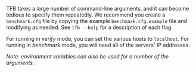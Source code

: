 TFB takes a large number of command-line arguments, and it can become tedious to 
specify them repeatedly. We recommend you create a `benchmark.cfg` file by 
copying the example `benchmark.cfg.example` file and modifying as needed. 
See `tfb --help` for a description of each flag. 

For running in *verify* mode, you can set the various hosts to `localhost`. 
For running in *benchmark* mode, you will need all of the servers' IP addresses.

*Note: environment variables can also be used for a number of the arguments.*
